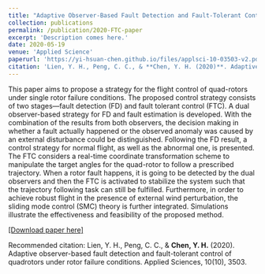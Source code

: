 ```yaml
---
title: "Adaptive Observer-Based Fault Detection and Fault-Tolerant Control of Quadrotors under Rotor Failure Conditions"
collection: publications
permalink: /publication/2020-FTC-paper
excerpt: 'Description comes here.'
date: 2020-05-19
venue: 'Applied Science'
paperurl: 'https://yi-hsuan-chen.github.io/files/applsci-10-03503-v2.pdf'
citation: 'Lien, Y. H., Peng, C. C., & **Chen, Y. H. (2020)**. Adaptive observer-based fault detection and fault-tolerant control of quadrotors under rotor failure conditions. Applied Sciences, 10(10), 3503.'
---
```

This paper aims to propose a strategy for the flight control of quad-rotors under single
rotor failure conditions. The proposed control strategy consists of two stages—fault detection (FD)
and fault tolerant control (FTC). A dual observer-based strategy for FD and fault estimation is
developed. With the combination of the results from both observers, the decision making in whether
a fault actually happened or the observed anomaly was caused by an external disturbance could be
distinguished. Following the FD result, a control strategy for normal flight, as well as the abnormal
one, is presented. The FTC considers a real-time coordinate transformation scheme to manipulate
the target angles for the quad-rotor to follow a prescribed trajectory. When a rotor fault happens,
it is going to be detected by the dual observers and then the FTC is activated to stabilize the system
such that the trajectory following task can still be fulfilled. Furthermore, in order to achieve robust
flight in the presence of external wind perturbation, the sliding mode control (SMC) theory is further
integrated. Simulations illustrate the effectiveness and feasibility of the proposed method.

[[Download paper here]](http://academicpages.github.io/files/applsci-10-03503-v2.pdf)

Recommended citation: Lien, Y. H., Peng, C. C., & **Chen, Y. H.** (2020). Adaptive observer-based fault detection and fault-tolerant control of quadrotors under rotor failure conditions. Applied Sciences, 10(10), 3503.